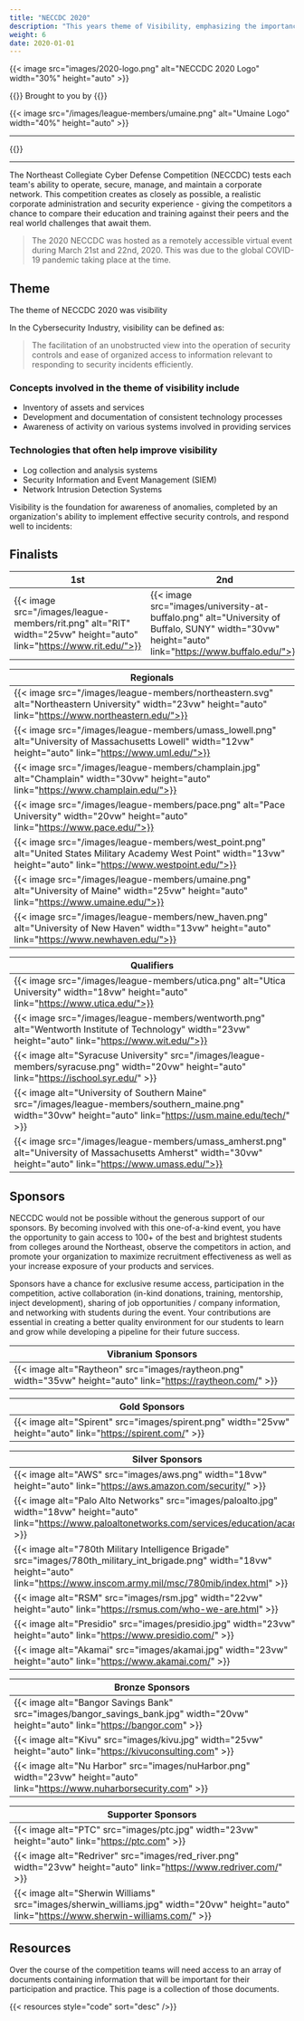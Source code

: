 ```yaml
---
title: "NECCDC 2020"
description: "This years theme of Visibility, emphasizing the importance of maintaining an unobstructed view into security controls and incident responses. Participants were tasked with improving network awareness through asset inventory, log analysis, and SIEM systems."
weight: 6
date: 2020-01-01
---
```


{{< image src="images/2020-logo.png" alt="NECCDC 2020 Logo" width="30%" height="auto" >}}

{{<intro>}}
Brought to you by
{{</intro>}}

{{< image src="/images/league-members/umaine.png" alt="Umaine Logo" width="40%" height="auto" >}}

---

{{<toc>}}

---

The Northeast Collegiate Cyber Defense Competition (NECCDC) tests each team's ability to operate, secure, manage, and maintain a corporate network. This competition creates as closely as possible, a realistic corporate administration and security experience - giving the competitors a chance to compare their education and training against their peers and the real world challenges that await them. 

> The 2020 NECCDC was hosted as a remotely accessible virtual event during March 21st and 22nd, 2020. This was due to the global COVID-19 pandemic taking place at the time.

## Theme

The theme of NECCDC 2020 was visibility

In the Cybersecurity Industry, visibility can be defined as:
> The facilitation of an unobstructed view into the operation of security controls and ease of organized access to information relevant to responding to security incidents efficiently.

### Concepts involved in the theme of visibility include

* Inventory of assets and services
* Development and documentation of consistent technology processes
* Awareness of activity on various systems involved in providing services

### Technologies that often help improve visibility

* Log collection and analysis systems
* Security Information and Event Management (SIEM)
* Network Intrusion Detection Systems

Visibility is the foundation for awareness of anomalies, completed by an organization's ability to implement effective security controls, and respond well to incidents:


## Finalists

| **1st** | **2nd** | **3rd** |
| - | - | - |
| {{< image src="/images/league-members/rit.png" alt="RIT" width="25vw" height="auto" link="https://www.rit.edu/">}} | {{< image src="images/university-at-buffalo.png" alt="University of Buffalo, SUNY" width="30vw" height="auto" link="https://www.buffalo.edu/">}} | {{< image src="/images/league-members/albany-tall.jpg" alt="University at Albany, SUNY" width="25vw" height="auto" link="https://www.albany.edu/">}} |


| **Regionals** |
| - |
| {{< image src="/images/league-members/northeastern.svg" alt="Northeastern University" width="23vw" height="auto" link="https://www.northeastern.edu/">}} |
| {{< image src="/images/league-members/umass_lowell.png" alt="University of Massachusetts Lowell" width="12vw" height="auto" link="https://www.uml.edu/">}} |
| {{< image src="/images/league-members/champlain.jpg" alt="Champlain" width="30vw" height="auto" link="https://www.champlain.edu/">}} |
| {{< image src="/images/league-members/pace.png" alt="Pace University" width="20vw" height="auto" link="https://www.pace.edu/">}} |
| {{< image src="/images/league-members/west_point.png" alt="United States Military Academy West Point" width="13vw" height="auto" link="https://www.westpoint.edu/">}} |
| {{< image src="/images/league-members/umaine.png" alt="University of Maine" width="25vw" height="auto" link="https://www.umaine.edu/">}} |
| {{< image src="/images/league-members/new_haven.png" alt="University of New Haven" width="13vw" height="auto" link="https://www.newhaven.edu/">}} |

| **Qualifiers** |
| - |
| {{< image src="/images/league-members/utica.png" alt="Utica University" width="18vw" height="auto" link="https://www.utica.edu/">}} |
| {{< image src="/images/league-members/wentworth.png" alt="Wentworth Institute of Technology" width="23vw" height="auto" link="https://www.wit.edu/">}} |
| {{< image alt="Syracuse University" src="/images/league-members/syracuse.png" width="20vw" height="auto" link="https://ischool.syr.edu/" >}} |
| {{< image alt="University of Southern Maine" src="/images/league-members/southern_maine.png" width="30vw" height="auto" link="https://usm.maine.edu/tech/" >}} |
| {{< image src="/images/league-members/umass_amherst.png" alt="University of Massachusetts Amherst" width="30vw" height="auto" link="https://www.umass.edu/">}} |

## Sponsors

NECCDC would not be possible without the generous support of our sponsors. By becoming involved with this one-of-a-kind event, you have the opportunity to gain access to 100+ of the best and brightest students from colleges around the Northeast, observe the competitors in action, and promote your organization to maximize recruitment effectiveness as well as your increase exposure of your products and services.

Sponsors have a chance for exclusive resume access, participation in the competition, active collaboration (in-kind donations, training, mentorship, inject development), sharing of job opportunities / company information, and networking with students during the event. Your contributions are essential in creating a better quality environment for our students to learn and grow while developing a pipeline for their future success.

| **Vibranium Sponsors** |
| - |
| {{< image alt="Raytheon" src="images/raytheon.png" width="35vw" height="auto" link="https://raytheon.com/" >}} |

| **Gold Sponsors** |
| - |
| {{< image alt="Spirent" src="images/spirent.png" width="25vw" height="auto" link="https://spirent.com/" >}} |

| **Silver Sponsors** |
| - |
| {{< image alt="AWS" src="images/aws.png" width="18vw" height="auto" link="https://aws.amazon.com/security/" >}} |
| {{< image alt="Palo Alto Networks" src="images/paloalto.jpg" width="18vw" height="auto" link="https://www.paloaltonetworks.com/services/education/academy" >}} |
| {{< image alt="780th Military Intelligence Brigade" src="images/780th_military_int_brigade.png" width="18vw" height="auto" link="https://www.inscom.army.mil/msc/780mib/index.html" >}} |
| {{< image alt="RSM" src="images/rsm.jpg" width="22vw" height="auto" link="https://rsmus.com/who-we-are.html" >}} |
| {{< image alt="Presidio" src="images/presidio.jpg" width="23vw" height="auto" link="https://www.presidio.com/" >}} |
| {{< image alt="Akamai" src="images/akamai.jpg" width="23vw" height="auto" link="https://www.akamai.com/" >}} |

| **Bronze Sponsors** |
| - |
| {{< image alt="Bangor Savings Bank" src="images/bangor_savings_bank.jpg" width="20vw" height="auto" link="https://bangor.com" >}} |
| {{< image alt="Kivu" src="images/kivu.jpg" width="25vw" height="auto" link="https://kivuconsulting.com" >}} |
| {{< image alt="Nu Harbor" src="images/nuHarbor.png" width="23vw" height="auto" link="https://www.nuharborsecurity.com" >}} |

| **Supporter Sponsors** |
| - |
| {{< image alt="PTC" src="images/ptc.jpg" width="23vw" height="auto" link="https://ptc.com" >}} |
| {{< image alt="Redriver" src="images/red_river.png" width="23vw" height="auto" link="https://www.redriver.com/" >}} |
| {{< image alt="Sherwin Williams" src="images/sherwin_williams.jpg" width="20vw" height="auto" link="https://www.sherwin-williams.com/" >}} |

## Resources

Over the course of the competition teams will need access to an array of documents containing information that will be important for their participation and practice. This page is a collection of those documents.

{{< resources style="code" sort="desc" />}}
